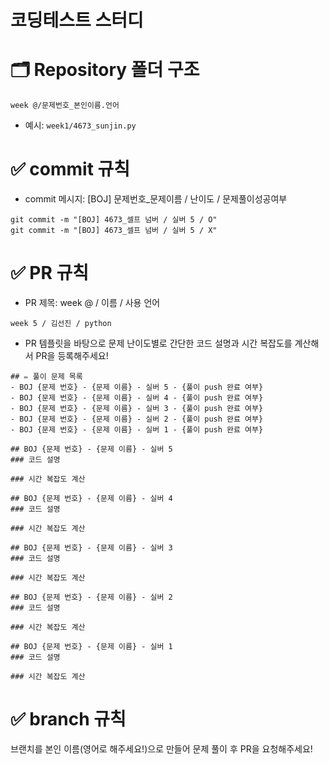 # 코딩테스트 스터디
# 🗂️ Repository 폴더 구조
```
week @/문제번호_본인이름.언어
```
- 예시: `week1/4673_sunjin.py`

# ✅ commit 규칙
- commit 메시지: [BOJ] 문제번호_문제이름 / 난이도 / 문제풀이성공여부
```
git commit -m "[BOJ] 4673_셀프 넘버 / 실버 5 / O"
git commit -m "[BOJ] 4673_셀프 넘버 / 실버 5 / X"
```

# ✅ PR 규칙
- PR 제목: week @ / 이름 / 사용 언어
```
week 5 / 김선진 / python
```
- PR 템플릿을 바탕으로 문제 난이도별로 간단한 코드 설명과 시간 복잡도를 계산해서 PR을 등록해주세요!
```
## ✏️ 풀이 문제 목록
- BOJ {문제 번호} - {문제 이름} - 실버 5 - {풀이 push 완료 여부}
- BOJ {문제 번호} - {문제 이름} - 실버 4 - {풀이 push 완료 여부}
- BOJ {문제 번호} - {문제 이름} - 실버 3 - {풀이 push 완료 여부}
- BOJ {문제 번호} - {문제 이름} - 실버 2 - {풀이 push 완료 여부}
- BOJ {문제 번호} - {문제 이름} - 실버 1 - {풀이 push 완료 여부}

## BOJ {문제 번호} - {문제 이름} - 실버 5
### 코드 설명

### 시간 복잡도 계산

## BOJ {문제 번호} - {문제 이름} - 실버 4
### 코드 설명

### 시간 복잡도 계산

## BOJ {문제 번호} - {문제 이름} - 실버 3
### 코드 설명

### 시간 복잡도 계산

## BOJ {문제 번호} - {문제 이름} - 실버 2
### 코드 설명

### 시간 복잡도 계산

## BOJ {문제 번호} - {문제 이름} - 실버 1
### 코드 설명

### 시간 복잡도 계산
```

# ✅ branch 규칙
브랜치를 본인 이름(영어로 해주세요!)으로 만들어 문제 풀이 후 PR을 요청해주세요!
